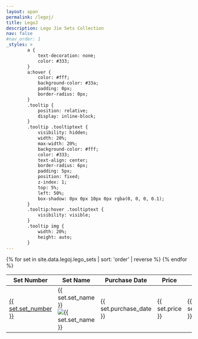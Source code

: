 ```yaml
---
layout: apan
permalink: /legoj/
title: LegoJ
description: Lego Jie Sets Collection
nav: false
#nav_order: 1
_styles: >
        a {
            text-decoration: none;
            color: #333;
        }
        a:hover {
            color: #fff;
            background-color: #33a;
            padding: 0px;
            border-radius: 0px;
        }
        .tooltip {
            position: relative;
            display: inline-block;
        }
        .tooltip .tooltiptext {
            visibility: hidden;
            width: 20%;
            max-width: 20%;
            background-color: #fff;
            color: #333;
            text-align: center;
            border-radius: 6px;
            padding: 5px;
            position: fixed;
            z-index: 1;
            top: 5%;
            left: 50%;
            box-shadow: 0px 0px 10px 0px rgba(0, 0, 0, 0.1);
        }
        .tooltip:hover .tooltiptext {
            visibility: visible;
        }
        .tooltip img {
            width: 20%;
            height: auto;
        }
---
```

<table>
  <thead>
    <tr>
      <th>Set Number</th>
      <th>Set Name</th>
      <th>Purchase Date</th>
      <th>Price</th>
      <th>Order</th>
    </tr>
  </thead>
  <tbody>
    {% for set in site.data.legoj.lego_sets | sort: 'order' | reverse %}
    <tr>
      <td><a href="{{ set.url }}">{{ set.set_number }}</a></td>
      <td>
          <div class="tooltip">
              {{ set.set_name }}
              <div class="tooltiptext">
                 <img src="{{ set.image }}" alt="{{ set.set_name }}">
              </div>
          </div>
      </td>
      <td>{{ set.purchase_date }}</td>
      <td>{{ set.price }}</td>
      <td>{{ set.order }}</td>
    </tr>
    {% endfor %}
  </tbody>
</table>
